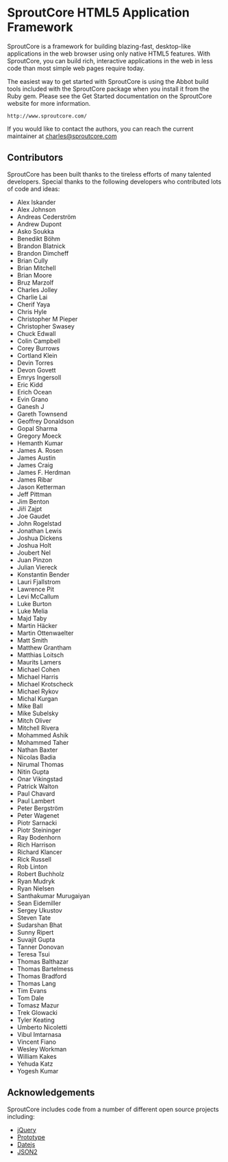 SproutCore HTML5 Application Framework
======================================
 
SproutCore is a framework for building blazing-fast, desktop-like applications
in the web browser using only native HTML5 features. With SproutCore, you can
build rich, interactive applications in the web in less code than most simple
web pages require today.

The easiest way to get started with SproutCore is using the Abbot build tools
included with the SproutCore package when you install it from the Ruby gem.
Please see the Get Started documentation on the SproutCore website for more
information.

    http://www.sproutcore.com/

If you would like to contact the authors, you can reach the current maintainer
at <charles@sproutcore.com>

## Contributors

SproutCore has been built thanks to the tireless efforts of many talented
developers. Special thanks to the following developers who contributed lots of
code and ideas:

- Alex Iskander
- Alex Johnson
- Andreas Cederström
- Andrew Dupont
- Asko Soukka
- Benedikt Böhm
- Brandon Blatnick
- Brandon Dimcheff
- Brian Cully
- Brian Mitchell
- Brian Moore
- Bruz Marzolf
- Charles Jolley
- Charlie Lai
- Cherif Yaya
- Chris Hyle
- Christopher M Pieper
- Christopher Swasey
- Chuck Edwall
- Colin Campbell
- Corey Burrows
- Cortland Klein
- Devin Torres
- Devon Govett
- Emrys Ingersoll
- Eric Kidd
- Erich Ocean
- Evin Grano
- Ganesh J
- Gareth Townsend
- Geoffrey Donaldson
- Gopal Sharma
- Gregory Moeck
- Hemanth Kumar
- James A. Rosen
- James Austin
- James Craig
- James F. Herdman
- James Ribar
- Jason Ketterman
- Jeff Pittman
- Jim Benton
- Jiří Zajpt
- Joe Gaudet
- John Rogelstad
- Jonathan Lewis
- Joshua Dickens
- Joshua Holt
- Joubert Nel
- Juan Pinzon
- Julian Viereck
- Konstantin Bender
- Lauri Fjallstrom
- Lawrence Pit
- Levi McCallum
- Luke Burton
- Luke Melia
- Majd Taby
- Martin Häcker
- Martin Ottenwaelter
- Matt Smith
- Matthew Grantham
- Matthias Loitsch
- Maurits Lamers
- Michael Cohen
- Michael Harris
- Michael Krotscheck
- Michael Rykov
- Michal Kurgan
- Mike Ball
- Mike Subelsky
- Mitch Oliver
- Mitchell Rivera
- Mohammed Ashik
- Mohammed Taher
- Nathan Baxter
- Nicolas Badia
- Nirumal Thomas
- Nitin Gupta
- Onar Vikingstad
- Patrick Walton
- Paul Chavard
- Paul Lambert
- Peter Bergström
- Peter Wagenet
- Piotr Sarnacki
- Piotr Steininger
- Ray Bodenhorn
- Rich Harrison
- Richard Klancer
- Rick Russell
- Rob Linton
- Robert Buchholz
- Ryan Mudryk
- Ryan Nielsen
- Santhakumar Murugaiyan
- Sean Eidemiller
- Sergey Ukustov
- Steven Tate
- Sudarshan Bhat
- Sunny Ripert
- Suvajit Gupta
- Tanner Donovan
- Teresa Tsui
- Thomas Balthazar
- Thomas Bartelmess
- Thomas Bradford
- Thomas Lang
- Tim Evans
- Tom Dale
- Tomasz Mazur
- Trek Glowacki
- Tyler Keating
- Umberto Nicoletti
- Vibul Imtarnasa
- Vincent Fiano
- Wesley Workman
- William Kakes
- Yehuda Katz
- Yogesh Kumar

## Acknowledgements

SproutCore includes code from a number of different open source projects
including:

* [jQuery](http://www.jquery.com/)
* [Prototype](http://www.prototypejs.org/)
* [Datejs](http://www.datejs.com/)
* [JSON2](http://www.json.org/) 
